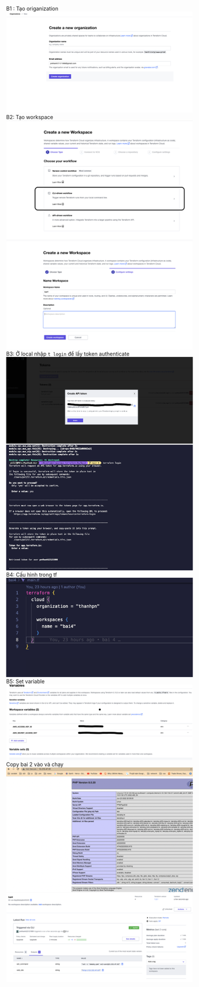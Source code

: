 B1 : Tạo origanization
![alt text](b1-create-org.png "Title")
B2: Tạo workspace
![alt text](b2-create-workspace.png "Title")
![alt text](b3-nhapj-thong-tin-wp.png "Title")
B3: Ở local nhập `t login` để lấy token authenticate
![alt text](b4-nhapj-t-login-lay-token-dang-nhap.png "Title")
![alt text](b5-nhap-token.png "Title")
B4: Cấu hình trong tf
![alt text](b5.2-cau-hin-terraform.png "Title")
B5: Set variable
![alt text](b6-set-variable.png "Title")
Copy bai 2 vào và chạy
![alt text](final.png "Title")
![alt text](final-1.png "Title")
